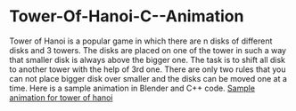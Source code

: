 # Tower-Of-Hanoi-C--Animation
Tower of Hanoi is a popular game in which there are n disks of different disks and 3 towers. The disks are placed on one of the tower in such a way that smaller disk is always above the bigger one. The task is to shift all disk to another tower with the help of 3rd one. There are only two rules that you can not place bigger disk over smaller and the disks can be moved one at a time. Here is a sample animation in Blender and C++ code.
<a href="http://tech.woodcutters.org">Sample animation for tower of hanoi</a>
